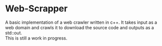 # Web-Scrapper
A basic implementation of a web crawler written in c++. It takes input as a web domain and crawls it to download the source code and outputs as a std::out. <br/>
This is still a work in progress.
